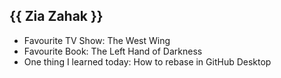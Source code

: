 ## {{ Zia Zahak }}

- Favourite TV Show: The West Wing
- Favourite Book: The Left Hand of Darkness
- One thing I learned today: How to rebase in GitHub Desktop
